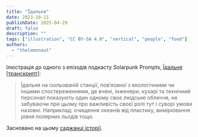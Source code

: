 ```yaml
---
title: "Їдальня"
date: 2023-10-11
publishDate: 2025-04-29
draft: false
description: ""
tags: ["illustration", "CC BY-SA 4.0", "vertical", "people", "food"]
authors:
  - "thelemonaut"
---
```


Ілюстрація до одного з епізодів подкасту Solarpunk Prompts, [Їдальня](https://podcast.tomasino.org/@SolarpunkPrompts/episodes/the-canteen) [[транскрипт](https://wiki.tomasino.org/writing/Solarpunk-Prompts---The-Canteen)]:

> Їдальня на ізольованій станції, пов’язаної з екологічними чи іншими спостереженнями, де вчені, інженери, кухарі та технічний персонал показують один одному своє людське обличчя, не забуваючи при цьому про важливість своєї ролі тут і суворі умови назовні. Наприклад: очищення океанів від пластику, вимірювання рівня полярних льодів тощо.

Засновано на цьому [саджанці історії](/ua/seeds/the-canteen).
